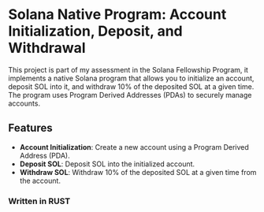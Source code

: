 # Solana Native Program: Account Initialization, Deposit, and Withdrawal

This project is part of my assessment in the Solana Fellowship Program, it implements a native Solana program that allows you to initialize an account, deposit SOL into it, and withdraw 10% of the deposited SOL at a given time. The program uses Program Derived Addresses (PDAs) to securely manage accounts.


## Features

- **Account Initialization**: Create a new account using a Program Derived Address (PDA).
- **Deposit SOL**: Deposit SOL into the initialized account.
- **Withdraw SOL**: Withdraw 10% of the deposited SOL at a given time from the account.

### Written in RUST
